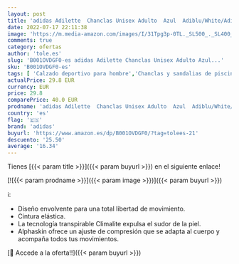 ```yaml
---
layout: post
title: 'adidas Adilette  Chanclas Unisex Adulto  Azul  Adiblu/White/Adiblu 288   42 EU'
date: 2022-07-17 22:11:38
image: 'https://m.media-amazon.com/images/I/31Tpg3p-0TL._SL500_._SL400_.jpg'
comments: true
category: ofertas
author: 'tole.es'
slug: 'B001OVDGF0-es adidas Adilette Chanclas Unisex Adulto Azul...'
sku: 'B001OVDGF0-es'
tags: [ 'Calzado deportivo para hombre','Chanclas y sandalias de piscina para hombre','Zapatillas y calzado deportivo para hombre','Zapatos','Zapatos para hombre','Zapatos y complementos','adidas','chanclas','🇪🇸', ]
actualPrice: 29.8 EUR
currency: EUR
price: 29.8
comparePrice: 40.0 EUR
prodname: 'adidas Adilette  Chanclas Unisex Adulto  Azul  Adiblu/White/Adiblu 288   42 EU'
country: 'es'
flag: '🇪🇸'
brand: 'adidas'
buyurl: 'https://www.amazon.es/dp/B001OVDGF0/?tag=tolees-21'
descuento: '25.50'
average: '16.34'
---
```


Tienes [{{< param title >}}]({{< param buyurl >}}) en el siguiente enlace!

[![{{< param prodname >}}]({{< param image >}})]({{< param buyurl >}})

ℹ️:

- Diseño envolvente para una total libertad de movimiento.
- Cintura elástica.
- La tecnología transpirable Climalite expulsa el sudor de la piel.
- Alphaskin ofrece un ajuste de compresión que se adapta al cuerpo y acompaña todos tus movimientos.

[🛒 Accede a la oferta!!]({{< param buyurl >}})
